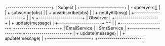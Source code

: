 +----------------------+
|      Subject         |
+----------------------+
| - observers[]        |
| + subscribe(obs)     |
| + unsubscribe(obs)   |
| + notifyAll(msg)     |
+----------------------+
          |
          | 
          v
+----------------------+
|      Observer        |
+----------------------+
| + update(message)    |
+----------------------+
       ^          ^
       |          |
+----------------------+    +----------------------+
|    EmailService      |    |     SmsService       |
+----------------------+    +----------------------+
| + update(message)    |    | + update(message)    |
+----------------------+    +----------------------+
